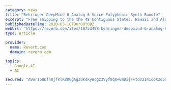 ```yaml
---
category: news
title: "Behringer DeepMind 6 Analog 6-Voice Polyphonic Synth Bundle"
excerpt: "Free shipping to the the 48 Contiguous States. Hawaii and Alaska orders are welcome but may incur an additional shipping charge. Please message us for details if necessary. The standard shipping method on smaller items is USPS Priority and larger items ..."
publishedDateTime: 2020-03-18T00:00:00Z
webUrl: "https://reverb.com/item/10753498-behringer-deepmind-6-analog-6-voice-polyphonic-synth-bundle"
type: article

provider:
  name: Reverb.com
  domain: reverb.com

topics:
  - Google AI
  - AI

secured: "A0urIpBDfn8jfklK8U6gAgZdkdKyWcgz3Vyf8q8+6WDijFvtdV2I4IdoXZo5dxJ1keNJT62bzFk1S7W6irSx9GKNI4iLWrEiRHAxsi9d4onKgIDrXspfSmIscq5O8EpJz8nL0C1Zy0EPBZ8JR0lt13Qw3PX2eVNF0GmBlY37I46+9uVPWou59W7i58iS0zzouFkQgh3/eMRlqhwoo1wX4tHEEN9h3nGZluCbxKchQwXyiK+wzM+xuApVUN6J86gau8YzjVRM6Ja75c9KJJr9JCqeekdQMvcLt1DDicR/nKplVE3zuN4ANeB/EfBBmXl2;QcO9TE5u7QXNgjb0WS+34Q=="
---
```



